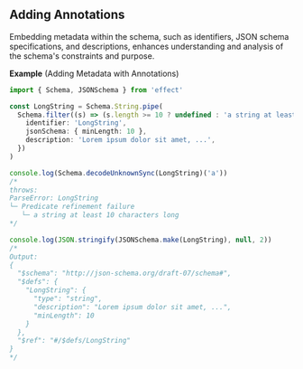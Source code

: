 ## Adding Annotations

Embedding metadata within the schema, such as identifiers, JSON schema specifications, and descriptions, enhances understanding and analysis of the schema's constraints and purpose.

**Example** (Adding Metadata with Annotations)

```ts twoslash
import { Schema, JSONSchema } from 'effect'

const LongString = Schema.String.pipe(
  Schema.filter((s) => (s.length >= 10 ? undefined : 'a string at least 10 characters long'), {
    identifier: 'LongString',
    jsonSchema: { minLength: 10 },
    description: 'Lorem ipsum dolor sit amet, ...',
  })
)

console.log(Schema.decodeUnknownSync(LongString)('a'))
/*
throws:
ParseError: LongString
└─ Predicate refinement failure
   └─ a string at least 10 characters long
*/

console.log(JSON.stringify(JSONSchema.make(LongString), null, 2))
/*
Output:
{
  "$schema": "http://json-schema.org/draft-07/schema#",
  "$defs": {
    "LongString": {
      "type": "string",
      "description": "Lorem ipsum dolor sit amet, ...",
      "minLength": 10
    }
  },
  "$ref": "#/$defs/LongString"
}
*/
```
